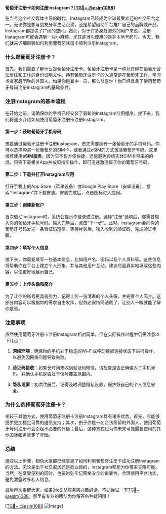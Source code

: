 **葡萄牙注册卡如何注册Instagram？[[TG💪+ @esim1088](https://t.me/s/esim1088)]**

在当今这个社交媒体主导的时代，Instagram已经成为全球最受欢迎的社交平台之一。无论你是想与朋友分享生活点滴，还是希望借助平台推广自己的品牌或产品，Instagram都提供了广阔的空间。然而，对于许多身处海外的用户来说，注册Instagram可能会遇到一些小麻烦，尤其是当你使用的是非本地号码时。今天，我们就来详细聊聊如何利用葡萄牙注册卡顺利注册Instagram。

### 什么是葡萄牙注册卡？

首先，我们需要了解什么是葡萄牙注册卡。葡萄牙注册卡是一种允许你在葡萄牙合法居住和工作的身份证明文件。持有葡萄牙注册卡的人通常是在葡萄牙工作、学习或者家庭团聚的外国人。如果你是其中一员，那么恭喜你！你已经具备了使用葡萄牙号码注册Instagram的基础条件。

### 注册Instagram的基本流程

在开始之前，请确保你的手机已经安装了最新的Instagram应用程序。接下来，我们将逐步介绍如何使用葡萄牙注册卡注册Instagram。

#### 第一步：获取葡萄牙手机号码

想要通过葡萄牙注册卡注册Instagram，首先需要拥有一张葡萄牙的手机号码。你可以选择购买一张葡萄牙的SIM卡，或者通过eSIM的方式激活葡萄牙号码。这里推荐使用**eSIM服务**，因为它不仅方便快捷，还能避免传统实体SIM卡带来的麻烦。只需下载相关App并按照指引操作，即可迅速激活属于你的葡萄牙号码。

#### 第二步：下载并打开Instagram应用

打开手机上的App Store（苹果设备）或Google Play Store（安卓设备），搜索“Instagram”并下载安装。安装完成后，点击图标进入应用。

#### 第三步：创建新账户

首次启动Instagram时，系统会提示你登录或注册。选择“注册”选项后，你需要输入你的葡萄牙手机号码。输入完毕后，点击“下一步”。此时，Instagram会向你的葡萄牙号码发送一条验证码短信。等待片刻后，输入收到的验证码，完成验证步骤。

#### 第四步：填写个人信息

接下来，你需要填写一些基本信息，比如用户名、密码以及个人资料等。这些信息将帮助你在平台上建立个人形象，并与其他用户互动。建议尽量真实地填写这些内容，以便更好地展示自己。

#### 第五步：上传头像和简介

为了让你的账号更具吸引力，记得上传一张清晰的个人头像，并完善个人简介。这部分内容可以根据你的需求自由发挥，但务必保持简洁明了，让别人一眼就能了解你是谁。

### 注意事项

虽然使用葡萄牙注册卡注册Instagram相对简单，但在实际操作过程中仍需注意以下几点：

1. **网络环境**：确保你的手机处于稳定的Wi-Fi或移动数据连接状态下进行操作，以避免因网络问题导致失败。
   
2. **验证码接收**：如果长时间未收到验证码短信，请检查是否正确输入了手机号码，并确认手机是否处于信号覆盖范围内。

3. **隐私设置**：初次注册后，记得及时调整隐私设置，保护好自己的个人信息安全。

### 为什么选择葡萄牙注册卡？

相较于其他方式，使用葡萄牙注册卡注册Instagram具有诸多优势。首先，它能够提供更加稳定可靠的通信支持；其次，由于你是一名合法居留的外国人，使用葡萄牙号码注册不会引起不必要的怀疑；最后，这种方式也为你未来可能需要使用的其他国际服务奠定了基础。

### 总结

通过以上步骤，相信大家都已经掌握了如何利用葡萄牙注册卡成功注册Instagram的方法。无论是出于社交需求还是商业目的，Instagram都能为你带来无限可能。当然，在享受便利的同时，也要时刻牢记网络安全的重要性，合理使用平台功能，避免泄露过多私人信息。

最后再次提醒大家，如果对eSIM服务感兴趣的话，不妨尝试一下[TG💪+ @esim1088](https://t.me/s/esim1088)，那里有专业的团队为你解答各种疑问哦！

[[TG💪+ @esim1088](https://t.me/s/esim1088) ![Image](https://i.postimg.cc/4NQfJmqS/Snipaste-2025-05-13-00-14-12.png)]